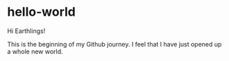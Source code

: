 # hello-world

Hi Earthlings!

This is the beginning of my Github journey. 
I feel that I have just opened up a whole new world. 
